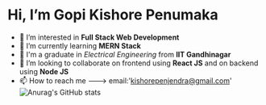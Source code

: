   # Hi, I’m **Gopi Kishore Penumaka**
- 👀 I’m interested in **Full Stack Web Development**
- 🌱 I’m currently learning **MERN Stack**
- 🤝 I'm a graduate in *Electrical Engineering* from **IIT Gandhinagar**
- 💞️ I’m looking to collaborate on frontend using **React JS** and on backend using **Node JS**
- 📫 How to reach me ---> email:'kishorepenjendra@gmail.com'
![Anurag's GitHub stats](https://github-readme-stats.vercel.app/api?username=gopikish1998&show_icons=true&theme=radical)

<!---
gopikish1998/gopikish1998 is a ✨ special ✨ repository because its `README.md` (this file) appears on your GitHub profile.
You can click the Preview link to take a look at your changes.
--->
